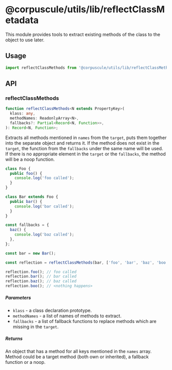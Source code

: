# @corpuscule/utils/lib/reflectClassMetadata

This module provides tools to extract existing methods of the class to the
object to use later.

## Usage

```typescript
import reflectClassMethods from '@corpuscule/utils/lib/reflectClassMethods';
```

## API

### reflectClassMethods

```typescript
function reflectClassMethods<N extends PropertyKey>(
  klass: any,
  methodNames: ReadonlyArray<N>,
  fallbacks?: Partial<Record<N, Function>>,
): Record<N, Function>;
```

Extracts all methods mentioned in `names` from the `target`, puts them together
into the separate object and returns it. If the method does not exist in the
`target`, the function from the `fallbacks` under the same name will be used. If
there is no appropriate element in the `target` or the `fallbacks`, the method
will be a noop function.

```typescript
class Foo {
  public foo() {
    console.log('foo called');
  }
}

class Bar extends Foo {
  public bar() {
    console.log('bar called');
  }
}

const fallbacks = {
  baz() {
    console.log('baz called');
  },
};

const bar = new Bar();

const reflection = reflectClassMethods(bar, ['foo', 'bar', 'baz', 'boo'], fallbacks);

reflection.foo(); // foo called
reflection.bar(); // bar called
reflection.baz(); // baz called
reflection.boo(); // <nothing happens>
```

##### Parameters

- `klass` - a class declaration prototype.
- `methodNames` - a list of names of methods to extract.
- `fallbacks` - a list of fallback functions to replace methods which are 
  missing in the `target`.

##### Returns

An object that has a method for all keys mentioned in the `names` array. Method
could be a target method (both own or inherited), a fallback function or a noop.
